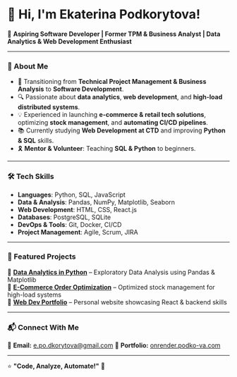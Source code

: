 # 👋 Hi, I'm Ekaterina Podkorytova!

🌟 **Aspiring Software Developer | Former TPM & Business Analyst | Data Analytics & Web Development Enthusiast**

---

### 🚀 About Me
- 🎯 Transitioning from **Technical Project Management & Business Analysis** to **Software Development**.
- 🔍 Passionate about **data analytics**, **web development**, and **high-load distributed systems**.
- 💡 Experienced in launching **e-commerce & retail tech solutions**, optimizing **stock management**, and **automating CI/CD pipelines**.
- 📚 Currently studying **Web Development at CTD** and improving **Python & SQL** skills.
- 🎗️ **Mentor & Volunteer**: Teaching **SQL & Python** to beginners.

---

### 🛠️ Tech Skills
- **Languages**: Python, SQL, JavaScript
- **Data & Analysis**: Pandas, NumPy, Matplotlib, Seaborn
- **Web Development**: HTML, CSS, React.js
- **Databases**: PostgreSQL, SQLite
- **DevOps & Tools**: Git, Docker, CI/CD
- **Project Management**: Agile, Scrum, JIRA

---

### 📌 Featured Projects
🔹 **[Data Analytics in Python](https://github.com/podko-va/data_analytics)** – Exploratory Data Analysis using Pandas & Matplotlib  
🔹 **[E-Commerce Order Optimization](https://github.com/your-repo)** – Optimized stock management for high-load systems  
🔹 **[Web Dev Portfolio](https://github.com/podko-va/demo-team7)** – Personal website showcasing React & backend skills  

---

### 📬 Connect With Me
📧 **Email:** e.po.dkorytova@gmail.com 
📂 **Portfolio:** [onrender.podko-va.com](https://onrender.podko-va.com)  

---

⭐ **"Code, Analyze, Automate!"** 🚀  
